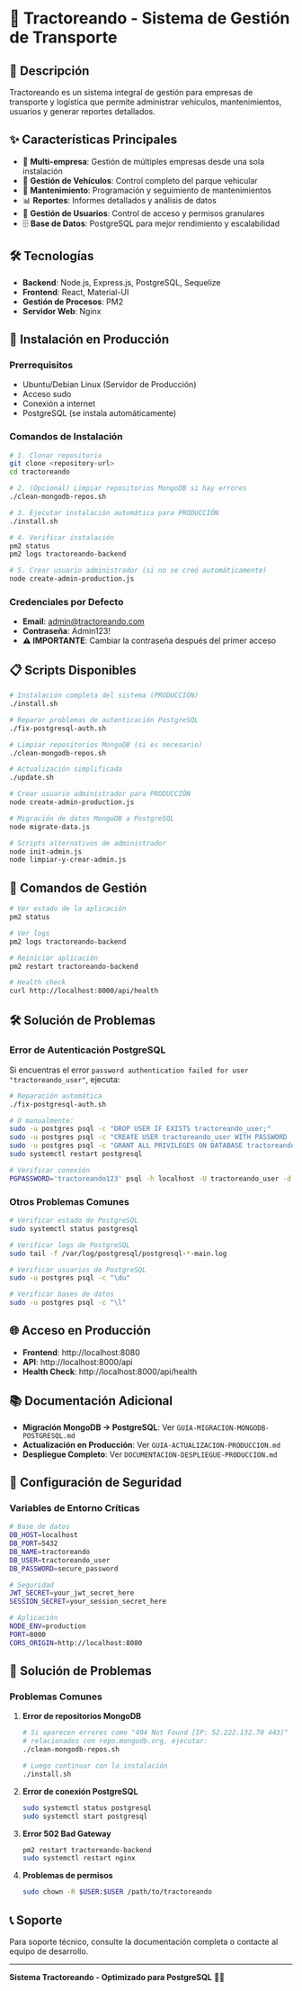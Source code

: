 # 🚛 Tractoreando - Sistema de Gestión de Transporte

## 📖 Descripción

Tractoreando es un sistema integral de gestión para empresas de transporte y logística que permite administrar vehículos, mantenimientos, usuarios y generar reportes detallados.

## ✨ Características Principales

- 🏢 **Multi-empresa**: Gestión de múltiples empresas desde una sola instalación
- 🚛 **Gestión de Vehículos**: Control completo del parque vehicular
- 🔧 **Mantenimiento**: Programación y seguimiento de mantenimientos
- 📊 **Reportes**: Informes detallados y análisis de datos
- 👥 **Gestión de Usuarios**: Control de acceso y permisos granulares
- 🗄️ **Base de Datos**: PostgreSQL para mejor rendimiento y escalabilidad

## 🛠️ Tecnologías

- **Backend**: Node.js, Express.js, PostgreSQL, Sequelize
- **Frontend**: React, Material-UI
- **Gestión de Procesos**: PM2
- **Servidor Web**: Nginx

## 🚀 Instalación en Producción

### Prerrequisitos

- Ubuntu/Debian Linux (Servidor de Producción)
- Acceso sudo
- Conexión a internet
- PostgreSQL (se instala automáticamente)

### Comandos de Instalación

```bash
# 1. Clonar repositorio
git clone <repository-url>
cd tractoreando

# 2. (Opcional) Limpiar repositorios MongoDB si hay errores
./clean-mongodb-repos.sh

# 3. Ejecutar instalación automática para PRODUCCIÓN
./install.sh

# 4. Verificar instalación
pm2 status
pm2 logs tractoreando-backend

# 5. Crear usuario administrador (si no se creó automáticamente)
node create-admin-production.js
```

### Credenciales por Defecto

- **Email**: admin@tractoreando.com
- **Contraseña**: Admin123!
- **⚠️ IMPORTANTE**: Cambiar la contraseña después del primer acceso

## 📋 Scripts Disponibles

```bash
# Instalación completa del sistema (PRODUCCIÓN)
./install.sh

# Reparar problemas de autenticación PostgreSQL
./fix-postgresql-auth.sh

# Limpiar repositorios MongoDB (si es necesario)
./clean-mongodb-repos.sh

# Actualización simplificada
./update.sh

# Crear usuario administrador para PRODUCCIÓN
node create-admin-production.js

# Migración de datos MongoDB a PostgreSQL
node migrate-data.js

# Scripts alternativos de administrador
node init-admin.js
node limpiar-y-crear-admin.js
```

## 🔧 Comandos de Gestión

```bash
# Ver estado de la aplicación
pm2 status

# Ver logs
pm2 logs tractoreando-backend

# Reiniciar aplicación
pm2 restart tractoreando-backend

# Health check
curl http://localhost:8000/api/health
```

## 🛠️ Solución de Problemas

### Error de Autenticación PostgreSQL

Si encuentras el error `password authentication failed for user "tractoreando_user"`, ejecuta:

```bash
# Reparación automática
./fix-postgresql-auth.sh

# O manualmente:
sudo -u postgres psql -c "DROP USER IF EXISTS tractoreando_user;"
sudo -u postgres psql -c "CREATE USER tractoreando_user WITH PASSWORD 'tractoreando123';"
sudo -u postgres psql -c "GRANT ALL PRIVILEGES ON DATABASE tractoreando TO tractoreando_user;"
sudo systemctl restart postgresql

# Verificar conexión
PGPASSWORD='tractoreando123' psql -h localhost -U tractoreando_user -d tractoreando -c "SELECT 1;"
```

### Otros Problemas Comunes

```bash
# Verificar estado de PostgreSQL
sudo systemctl status postgresql

# Verificar logs de PostgreSQL
sudo tail -f /var/log/postgresql/postgresql-*-main.log

# Verificar usuarios de PostgreSQL
sudo -u postgres psql -c "\du"

# Verificar bases de datos
sudo -u postgres psql -c "\l"
```

## 🌐 Acceso en Producción

- **Frontend**: http://localhost:8080
- **API**: http://localhost:8000/api
- **Health Check**: http://localhost:8000/api/health

## 📚 Documentación Adicional

- **Migración MongoDB → PostgreSQL**: Ver `GUIA-MIGRACION-MONGODB-POSTGRESQL.md`
- **Actualización en Producción**: Ver `GUIA-ACTUALIZACION-PRODUCCION.md`
- **Despliegue Completo**: Ver `DOCUMENTACION-DESPLIEGUE-PRODUCCION.md`

## 🔐 Configuración de Seguridad

### Variables de Entorno Críticas

```bash
# Base de datos
DB_HOST=localhost
DB_PORT=5432
DB_NAME=tractoreando
DB_USER=tractoreando_user
DB_PASSWORD=secure_password

# Seguridad
JWT_SECRET=your_jwt_secret_here
SESSION_SECRET=your_session_secret_here

# Aplicación
NODE_ENV=production
PORT=8000
CORS_ORIGIN=http://localhost:8080
```

## 🚨 Solución de Problemas

### Problemas Comunes

1. **Error de repositorios MongoDB**
   ```bash
   # Si aparecen errores como "404 Not Found [IP: 52.222.132.70 443]"
   # relacionados con repo.mongodb.org, ejecutar:
   ./clean-mongodb-repos.sh
   
   # Luego continuar con la instalación
   ./install.sh
   ```

2. **Error de conexión PostgreSQL**
   ```bash
   sudo systemctl status postgresql
   sudo systemctl start postgresql
   ```

3. **Error 502 Bad Gateway**
   ```bash
   pm2 restart tractoreando-backend
   sudo systemctl restart nginx
   ```

4. **Problemas de permisos**
   ```bash
   sudo chown -R $USER:$USER /path/to/tractoreando
   ```

## 📞 Soporte

Para soporte técnico, consulte la documentación completa o contacte al equipo de desarrollo.

---

**Sistema Tractoreando - Optimizado para PostgreSQL** 🚛✨